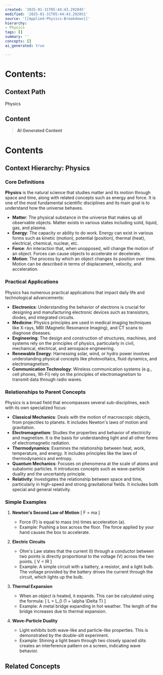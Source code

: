 ```yaml
---
created: '2025-01-31T05:44:43.292045'
modified: '2025-01-31T05:44:43.292051'
source: '[[Applied-Physics-Breakdown]]'
hierarchy:
- Physics
tags: []
summary: ''
concepts: []
ai_generated: true

---
```


# Contents:

## Context Path
Physics

## Content
> **AI Generated Content**
 # Contents

## Context Hierarchy: Physics

### Core Definitions

**Physics** is the natural science that studies matter and its motion through space and time, along with related concepts such as energy and force. It is one of the most fundamental scientific disciplines and its main goal is to understand how the universe behaves.

- **Matter**: The physical substance in the universe that makes up all observable objects. Matter exists in various states including solid, liquid, gas, and plasma.
- **Energy**: The capacity or ability to do work. Energy can exist in various forms such as kinetic (motion), potential (position), thermal (heat), electrical, chemical, nuclear, etc.
- **Force**: An interaction that, when unopposed, will change the motion of an object. Forces can cause objects to accelerate or decelerate.
- **Motion**: The process by which an object changes its position over time. Motion can be described in terms of displacement, velocity, and acceleration.

### Practical Applications

Physics has numerous practical applications that impact daily life and technological advancements:

- **Electronics**: Understanding the behavior of electrons is crucial for designing and manufacturing electronic devices such as transistors, diodes, and integrated circuits.
- **Medicine**: Physics principles are used in medical imaging techniques like X-rays, MRI (Magnetic Resonance Imaging), and CT scans to diagnose diseases.
- **Engineering**: The design and construction of structures, machines, and systems rely on the principles of physics, particularly in civil, mechanical, electrical, and aerospace engineering.
- **Renewable Energy**: Harnessing solar, wind, or hydro power involves understanding physical concepts like photovoltaics, fluid dynamics, and electromagnetism.
- **Communication Technology**: Wireless communication systems (e.g., cell phones, Wi-Fi) rely on the principles of electromagnetism to transmit data through radio waves.

### Relationships to Parent Concepts

Physics is a broad field that encompasses several sub-disciplines, each with its own specialized focus:

- **Classical Mechanics**: Deals with the motion of macroscopic objects, from projectiles to planets. It includes Newton's laws of motion and gravitation.
- **Electromagnetism**: Studies the properties and behavior of electricity and magnetism. It is the basis for understanding light and all other forms of electromagnetic radiation.
- **Thermodynamics**: Examines the relationship between heat, work, temperature, and energy. It includes principles like the laws of thermodynamics and entropy.
- **Quantum Mechanics**: Focuses on phenomena at the scale of atoms and subatomic particles. It introduces concepts such as wave-particle duality and the uncertainty principle.
- **Relativity**: Investigates the relationship between space and time, particularly in high-speed and strong gravitational fields. It includes both special and general relativity.

### Simple Examples

1. **Newton's Second Law of Motion**
   \[
   F = ma
   \]
   - Force (F) is equal to mass (m) times acceleration (a).
   - Example: Pushing a box across the floor. The force applied by your hand causes the box to accelerate.

2. **Electric Circuits**
   - Ohm's Law states that the current (I) through a conductor between two points is directly proportional to the voltage (V) across the two points.
   \[
   V = IR
   \]
   - Example: A simple circuit with a battery, a resistor, and a light bulb. The voltage provided by the battery drives the current through the circuit, which lights up the bulb.

3. **Thermal Expansion**
   - When an object is heated, it expands. This can be calculated using the formula:
   \[
   L = L_0 (1 + \alpha \Delta T)
   \]
   - Example: A metal bridge expanding in hot weather. The length of the bridge increases due to thermal expansion.

4. **Wave-Particle Duality**
   - Light exhibits both wave-like and particle-like properties. This is demonstrated by the double-slit experiment.
   - Example: Shining a light beam through two closely spaced slits creates an interference pattern on a screen, indicating wave behavior.

## Related Concepts
